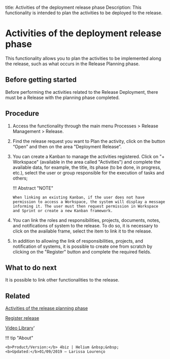 title: Activities of the deployment release phase
Description: This functionality is intended to plan the activities to be deployed to the release. 

# Activities of the deployment release phase

This functionality allows you to plan the activities to be implemented along the release, such as what occurs in the Release Planning phase.

Before getting started
--------------------

Before performing the activities related to the Release Deployment, there must be a Release with the planning phase completed.


Procedure
-------------

1.  Access the functionality through the main menu Processes > Release Management > Release.

2.  Find the release request you want to Plan the activity, click on the button “Open” and then on the area "Deployment Release”.

3.  You can create a Kanban to manage the activities registered. Click on "+ Workspace" (available in the area called "Activities") and complete the available data, for example, the title, its phase (to be done, in progress, etc.), select the user or group responsible for the execution of tasks and others;
    
    !!! Abstract "NOTE"
    
        When linking an existing Kanban, if the user does not have permission to access a Workspace, the system will display a message informing it. The user must then request permission in Workspace and Sprint or create a new Kanban framework.

4.  You can link the roles and responsibilities, projects, documents, notes, and notifications of system to the release. To do so, it is necessary to click on the available frame, select the item to link it to the release.

5.  In addition to allowing the link of responsibilities, projects, and notification of systems, it is possible to create one from scratch by clicking on the "Register" button and complete the required fields.

What to do next
-------------------

It is possible to link other functionalities to the release.

Related
-----------

[Activities of the release planning phase](/en-us/4biz-helium/processes/release/use/release-planning-activities.html)

[Register release](/en-us/4biz-helium/processes/release/use/register-release-request.html)

<i class='fa fa-youtube-play  fa-2x' style='color:#97ce17;vertical-align: middle;'> </i> [Video Library](https://www.youtube.com/playlist?list=PLB5qK2uzf2RMA1W1Js4-lPEDUDUJJ_rUa)'

!!! tip "About"  

    <b>Product/Version:</b> 4biz | Helium &nbsp;&nbsp;
    <b>Updated:</b>01/09/2019 – Larissa Lourenço

